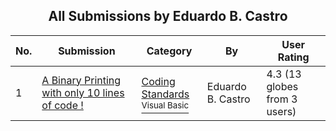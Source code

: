 ﻿<div align="center">

## All Submissions by Eduardo B\. Castro

</div>

No.  | Submission | Category | By   | User Rating
---- | ---------- | -------- | ---- | -----------
1 | [A Binary Printing with only 10 lines of code \!<br />](https://github.com/Planet-Source-Code/eduardo-b-castro-a-binary-printing-with-only-10-lines-of-code__1-55545) | [Coding Standards<br /><sup>Visual Basic</sup>](../ByCategory/coding-standards__1-43.md) | Eduardo B\. Castro | 4.3 (13 globes from 3 users)
